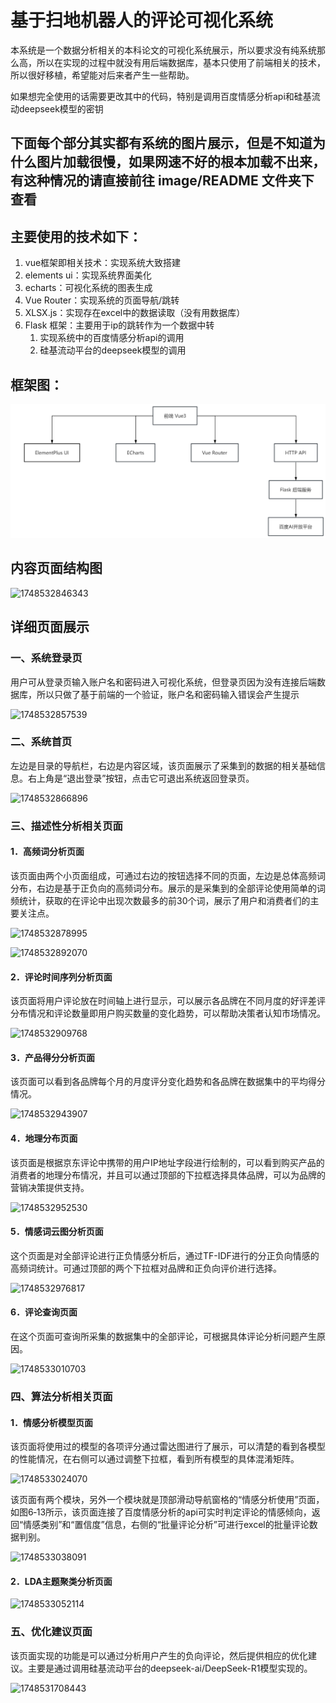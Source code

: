 # 基于扫地机器人的评论可视化系统

本系统是一个数据分析相关的本科论文的可视化系统展示，所以要求没有纯系统那么高，所以在实现的过程中就没有用后端数据库，基本只使用了前端相关的技术，所以很好移植，希望能对后来者产生一些帮助。

如果想完全使用的话需要更改其中的代码，特别是调用百度情感分析api和硅基流动deepseek模型的密钥

## **下面每个部分其实都有系统的图片展示，但是不知道为什么图片加载很慢，如果网速不好的根本加载不出来，有这种情况的请直接前往 image/README 文件夹下查看**

## 主要使用的技术如下：

1. vue框架即相关技术：实现系统大致搭建
2. elements ui：实现系统界面美化
3. echarts：可视化系统的图表生成
4. Vue Router：实现系统的页面导航/跳转
5. XLSX.js：实现存在excel中的数据读取（没有用数据库）
6. Flask 框架：主要用于ip的跳转作为一个数据中转
   1. 实现系统中的百度情感分析api的调用
   2. 硅基流动平台的deepseek模型的调用

## 框架图：

![1748532822351](image/README/1748532822351.png)

## 内容页面结构图

![1748532846343](image/README/1748532846343.png)

## 详细页面展示

### 一、系统登录页

用户可从登录页输入账户名和密码进入可视化系统，但登录页因为没有连接后端数据库，所以只做了基于前端的一个验证，账户名和密码输入错误会产生提示

![1748532857539](image/README/1748532857539.png)

### 二、系统首页

左边是目录的导航栏，右边是内容区域，该页面展示了采集到的数据的相关基础信息。右上角是“退出登录”按钮，点击它可退出系统返回登录页。

![1748532866896](image/README/1748532866896.png)

### 三、描述性分析相关页面

#### 1．高频词分析页面

该页面由两个小页面组成，可通过右边的按钮选择不同的页面，左边是总体高频词分布，右边是基于正负向的高频词分布。展示的是采集到的全部评论使用简单的词频统计，获取的在评论中出现次数最多的前30个词，展示了用户和消费者们的主要关注点。

![1748532878995](image/README/1748532878995.png)

![1748532892070](image/README/1748532892070.png)

#### 2．评论时间序列分析页面

该页面将用户评论放在时间轴上进行显示，可以展示各品牌在不同月度的好评差评分布情况和评论数量即用户购买数量的变化趋势，可以帮助决策者认知市场情况。

![1748532909768](image/README/1748532909768.png)

#### 3．产品得分分析页面

该页面可以看到各品牌每个月的月度评分变化趋势和各品牌在数据集中的平均得分情况。

![1748532943907](image/README/1748532943907.png)

#### 4．地理分布页面

该页面是根据京东评论中携带的用户IP地址字段进行绘制的，可以看到购买产品的消费者的地理分布情况，并且可以通过顶部的下拉框选择具体品牌，可以为品牌的营销决策提供支持。

![1748532952530](image/README/1748532952530.png)

#### 5．情感词云图分析页面

这个页面是对全部评论进行正负情感分析后，通过TF-IDF进行的分正负向情感的高频词统计。可通过顶部的两个下拉框对品牌和正负向评价进行选择。

![1748532976817](https://file+.vscode-resource.vscode-cdn.net/c%3A/Users/%E6%AC%BB%E9%9B%A8/Desktop/%E8%AE%BA%E6%96%87%EF%BC%88%E6%AD%A3%E5%BC%8F%EF%BC%89/commentv_system/image/README/1748532976817.png)

#### 6．评论查询页面

在这个页面可查询所采集的数据集中的全部评论，可根据具体评论分析问题产生原因。

![1748533010703](image/README/1748533010703.png)

### 四、算法分析相关页面

#### 1．情感分析模型页面

该页面将使用过的模型的各项评分通过雷达图进行了展示，可以清楚的看到各模型的性能情况，在右侧可以通过调整下拉框，看到所有模型的具体混淆矩阵。

![1748533024070](image/README/1748533024070.png)

该页面有两个模块，另外一个模块就是顶部滑动导航窗格的“情感分析使用”页面，如图6‑13所示，该页面连接了百度情感分析的api可实时判定评论的情感倾向，返回“情感类别”和“置信度”信息，右侧的“批量评论分析”可进行excel的批量评论数据判别。

![1748533038091](image/README/1748533038091.png)

#### 2．LDA主题聚类分析页面

![1748533052114](image/README/1748533052114.png)

### 五、优化建议页面

该页面实现的功能是可以通过分析用户产生的负向评论，然后提供相应的优化建议。主要是通过调用硅基流动平台的deepseek-ai/DeepSeek-R1模型实现的。

![1748531708443](image/README/1748531708443.png)
